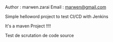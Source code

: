 Author : marwen.zarai
Email : marwen@gmail.com

Simple helloword project to test CI/CD with Jenkins

It's a maven Project !!!!

Test de scrutation de code source
